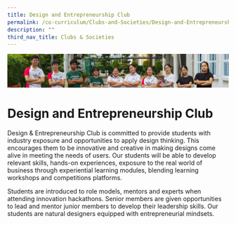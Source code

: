 ```yaml
---
title: Design and Entrepreneurship Club
permalink: /co-curriculum/Clubs-and-Societies/Design-and-Entrepreneurship-Club/
description: ""
third_nav_title: Clubs & Societies
---
```

![](/images/CCA/Collage-club.jpg)

Design and Entrepreneurship Club
================================

Design &amp; Entrepreneurship Club is committed to provide students with industry exposure and opportunities to apply design thinking. This encourages them to be innovative and creative in making designs come alive in meeting the needs of users. Our students will be able to develop relevant skills, hands-on experiences, exposure to the real world of business through experiential learning modules, blending learning workshops and competitions platforms.&nbsp;

  

Students are introduced to role models, mentors and experts when attending innovation hackathons. Senior members are given opportunities to lead and mentor junior members to develop their leadership skills. Our students are natural designers equipped with entrepreneurial mindsets.